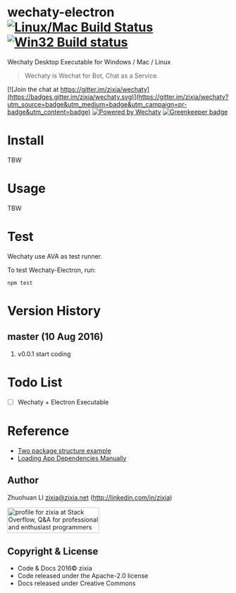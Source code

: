 # wechaty-electron [![Linux/Mac Build Status](https://img.shields.io/travis/wechaty/wechaty-electron.svg?label=Linux/Mac)](https://travis-ci.org/wechaty/wechaty-electron) [![Win32 Build status](https://img.shields.io/appveyor/ci/zixia/wechaty-ecectron/master.svg?label=Windows)](https://ci.appveyor.com/project/zixia/wechaty-electron)

Wechaty Desktop Executable for Windows / Mac / Linux

> Wechaty is Wechat for Bot, Chat as a Service.

[![Join the chat at https://gitter.im/zixia/wechaty](https://badges.gitter.im/zixia/wechaty.svg)](https://gitter.im/zixia/wechaty?utm_source=badge&utm_medium=badge&utm_campaign=pr-badge&utm_content=badge)
[![Powered by Wechaty](https://img.shields.io/badge/Powered%20By-Wechaty-green.svg)](https://github.com/wechaty/wechaty) [![Greenkeeper badge](https://badges.greenkeeper.io/Chatie/wechaty-electron.svg)](https://greenkeeper.io/)

# Install

TBW

# Usage

TBW

# Test
Wechaty use AVA as test runner.

To test Wechaty-Electron, run:
```shell
npm test
```

# Version History

## master (10 Aug 2016)
1. v0.0.1 start coding

# Todo List

- [ ] Wechaty + Electron Executable

# Reference

* [Two package structure example](http://stackoverflow.com/a/37259088/1123955)
* [Loading App Dependencies Manually](https://github.com/electron-userland/electron-builder/wiki/Loading-App-Dependencies-Manually)

Author
-----------------
Zhuohuan LI <zixia@zixia.net> (http://linkedin.com/in/zixia)

<a href="http://stackoverflow.com/users/1123955/zixia">
  <img src="http://stackoverflow.com/users/flair/1123955.png" width="208" height="58" alt="profile for zixia at Stack Overflow, Q&amp;A for professional and enthusiast programmers" title="profile for zixia at Stack Overflow, Q&amp;A for professional and enthusiast programmers">
</a>

Copyright & License
-------------------
* Code & Docs 2016© zixia
* Code released under the Apache-2.0 license
* Docs released under Creative Commons



